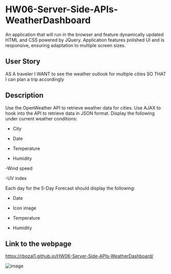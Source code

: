 # HW06-Server-Side-APIs-WeatherDashboard
An application that will run in the browser and feature dynamically updated HTML and CSS powered by JQuery. Application features polished UI and is responsive, ensuring adaptation to multiple screen sizes.

## User Story
AS A traveler
I WANT to see the weather outlook for multiple cities
SO THAT I can plan a trip accordingly

## Description
Use the OpenWeather API to retrieve weather data for cities.
Use AJAX to hook into the API to retrieve data in JSON format.
Display the following under current weather conditions:

- City

- Date

- Temperature

- Humidity

 -Wind speed

 -UV index

Each day for the 5-Day Forecast should display the following:

- Date

- Icon image 

- Temperature

- Humidity

## Link to the webpage

 https://rbozal1.github.io/HW06-Server-Side-APIs-WeatherDashboard/
 
 ![image](https://user-images.githubusercontent.com/49447293/96201332-4c6a2580-0f2a-11eb-81e4-bcf851be4fc5.png)
